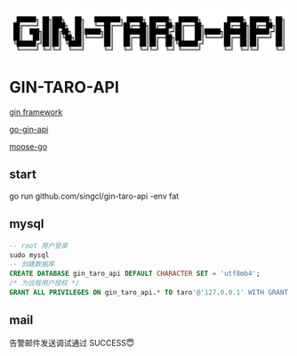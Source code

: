 ![gin-taro-api](./imgs/20220609102431.jpg)

# GIN-TARO-API

[gin framework](https://gin-gonic.com/zh-cn/docs/quickstart/)

[go-gin-api](https://github.com/xinliangnote/go-gin-api)

[moose-go](https://gitee.com/shizidada/moose-go)

## start

go run github.com/singcl/gin-taro-api -env fat

## mysql

```sql
-- root 用户登录
sudo mysql
-- 创建数据库
CREATE DATABASE gin_taro_api DEFAULT CHARACTER SET = 'utf8mb4';
/* 为远程用户授权 */
GRANT ALL PRIVILEGES ON gin_taro_api.* TO taro'@'127.0.0.1' WITH GRANT OPTION;
```

## mail
告警邮件发送调试通过 SUCCESS😇